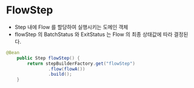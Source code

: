 # FlowStep

- Step 내에 Flow 를 할당하여 실행시키는 도메인 객체
- flowStep 의 BatchStatus 와 ExitStatus 는 Flow 의 최종 상태값에 따라 결정된다.

```java
@Bean
    public Step flowStep() {
        return stepBuilderFactory.get("flowStep")
                .flow(flowA())
                .build();
    }
```